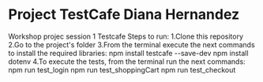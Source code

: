 # Project TestCafe Diana Hernandez
Workshop projec session 1 Testcafe
Steps to run:
1.Clone this repository
2.Go to the project's folder
3.From the terminal execute the next commands to install the required libraries: 
    npm install testcafe --save-dev
    npm install dotenv
4.To execute the tests, from the terminal run the next commands:
    npm run test_login
    npm run test_shoppingCart
    npm run test_checkout
